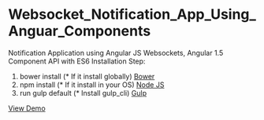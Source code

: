 # Websocket_Notification_App_Using_Anguar_Components
Notification Application using Angular JS Websockets, Angular 1.5 Component API with ES6
Installation Step:
1. bower install (* If it install globally) <a href="https://bower.io/" target="_blank">Bower</a>
2. npm install (* If it install in your OS) <a href="https://nodejs.org/en/" target="_blank">Node JS</a>
3. run gulp default (* Install gulp_cli) <a href="http://gulpjs.com/" target="_blank">Gulp</a>

 <a href="http://subrahmanyampoluru.com/notificationApp">View Demo</a>
